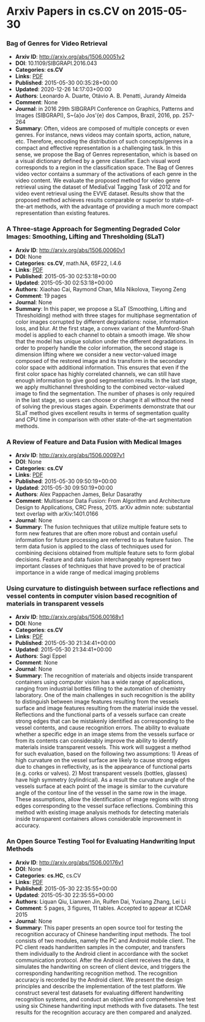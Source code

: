 # Arxiv Papers in cs.CV on 2015-05-30
### Bag of Genres for Video Retrieval
- **Arxiv ID**: http://arxiv.org/abs/1506.00051v2
- **DOI**: 10.1109/SIBGRAPI.2016.043
- **Categories**: **cs.CV**
- **Links**: [PDF](http://arxiv.org/pdf/1506.00051v2)
- **Published**: 2015-05-30 00:35:28+00:00
- **Updated**: 2020-12-26 14:17:03+00:00
- **Authors**: Leonardo A. Duarte, Otávio A. B. Penatti, Jurandy Almeida
- **Comment**: None
- **Journal**: in 2016 29th SIBGRAPI Conference on Graphics, Patterns and Images
  (SIBGRAPI), S\~{a}o Jos\'{e} dos Campos, Brazil, 2016, pp. 257-264
- **Summary**: Often, videos are composed of multiple concepts or even genres. For instance, news videos may contain sports, action, nature, etc. Therefore, encoding the distribution of such concepts/genres in a compact and effective representation is a challenging task. In this sense, we propose the Bag of Genres representation, which is based on a visual dictionary defined by a genre classifier. Each visual word corresponds to a region in the classification space. The Bag of Genres video vector contains a summary of the activations of each genre in the video content. We evaluate the proposed method for video genre retrieval using the dataset of MediaEval Tagging Task of 2012 and for video event retrieval using the EVVE dataset. Results show that the proposed method achieves results comparable or superior to state-of-the-art methods, with the advantage of providing a much more compact representation than existing features.



### A Three-stage Approach for Segmenting Degraded Color Images: Smoothing, Lifting and Thresholding (SLaT)
- **Arxiv ID**: http://arxiv.org/abs/1506.00060v1
- **DOI**: None
- **Categories**: **cs.CV**, math.NA, 65F22, I.4.6
- **Links**: [PDF](http://arxiv.org/pdf/1506.00060v1)
- **Published**: 2015-05-30 02:53:18+00:00
- **Updated**: 2015-05-30 02:53:18+00:00
- **Authors**: Xiaohao Cai, Raymond Chan, Mila Nikolova, Tieyong Zeng
- **Comment**: 19 pages
- **Journal**: None
- **Summary**: In this paper, we propose a SLaT (Smoothing, Lifting and Thresholding) method with three stages for multiphase segmentation of color images corrupted by different degradations: noise, information loss, and blur. At the first stage, a convex variant of the Mumford-Shah model is applied to each channel to obtain a smooth image. We show that the model has unique solution under the different degradations. In order to properly handle the color information, the second stage is dimension lifting where we consider a new vector-valued image composed of the restored image and its transform in the secondary color space with additional information. This ensures that even if the first color space has highly correlated channels, we can still have enough information to give good segmentation results. In the last stage, we apply multichannel thresholding to the combined vector-valued image to find the segmentation. The number of phases is only required in the last stage, so users can choose or change it all without the need of solving the previous stages again. Experiments demonstrate that our SLaT method gives excellent results in terms of segmentation quality and CPU time in comparison with other state-of-the-art segmentation methods.



### A Review of Feature and Data Fusion with Medical Images
- **Arxiv ID**: http://arxiv.org/abs/1506.00097v1
- **DOI**: None
- **Categories**: **cs.CV**
- **Links**: [PDF](http://arxiv.org/pdf/1506.00097v1)
- **Published**: 2015-05-30 09:50:19+00:00
- **Updated**: 2015-05-30 09:50:19+00:00
- **Authors**: Alex Pappachen James, Belur Dasarathy
- **Comment**: Multisensor Data Fusion: From Algorithm and Architecture Design to
  Applications, CRC Press, 2015. arXiv admin note: substantial text overlap
  with arXiv:1401.0166
- **Journal**: None
- **Summary**: The fusion techniques that utilize multiple feature sets to form new features that are often more robust and contain useful information for future processing are referred to as feature fusion. The term data fusion is applied to the class of techniques used for combining decisions obtained from multiple feature sets to form global decisions. Feature and data fusion interchangeably represent two important classes of techniques that have proved to be of practical importance in a wide range of medical imaging problems



### Using curvature to distinguish between surface reflections and vessel contents in computer vision based recognition of materials in transparent vessels
- **Arxiv ID**: http://arxiv.org/abs/1506.00168v1
- **DOI**: None
- **Categories**: **cs.CV**
- **Links**: [PDF](http://arxiv.org/pdf/1506.00168v1)
- **Published**: 2015-05-30 21:34:41+00:00
- **Updated**: 2015-05-30 21:34:41+00:00
- **Authors**: Sagi Eppel
- **Comment**: None
- **Journal**: None
- **Summary**: The recognition of materials and objects inside transparent containers using computer vision has a wide range of applications, ranging from industrial bottles filling to the automation of chemistry laboratory. One of the main challenges in such recognition is the ability to distinguish between image features resulting from the vessels surface and image features resulting from the material inside the vessel. Reflections and the functional parts of a vessels surface can create strong edges that can be mistakenly identified as corresponding to the vessel contents, and cause recognition errors. The ability to evaluate whether a specific edge in an image stems from the vessels surface or from its contents can considerably improve the ability to identify materials inside transparent vessels. This work will suggest a method for such evaluation, based on the following two assumptions: 1) Areas of high curvature on the vessel surface are likely to cause strong edges due to changes in reflectivity, as is the appearance of functional parts (e.g. corks or valves). 2) Most transparent vessels (bottles, glasses) have high symmetry (cylindrical). As a result the curvature angle of the vessels surface at each point of the image is similar to the curvature angle of the contour line of the vessel in the same row in the image. These assumptions, allow the identification of image regions with strong edges corresponding to the vessel surface reflections. Combining this method with existing image analysis methods for detecting materials inside transparent containers allows considerable improvement in accuracy.



### An Open Source Testing Tool for Evaluating Handwriting Input Methods
- **Arxiv ID**: http://arxiv.org/abs/1506.00176v1
- **DOI**: None
- **Categories**: **cs.HC**, cs.CV
- **Links**: [PDF](http://arxiv.org/pdf/1506.00176v1)
- **Published**: 2015-05-30 22:35:55+00:00
- **Updated**: 2015-05-30 22:35:55+00:00
- **Authors**: Liquan Qiu, Lianwen Jin, Ruifen Dai, Yuxiang Zhang, Lei Li
- **Comment**: 5 pages, 3 figures, 11 tables. Accepted to appear at ICDAR 2015
- **Journal**: None
- **Summary**: This paper presents an open source tool for testing the recognition accuracy of Chinese handwriting input methods. The tool consists of two modules, namely the PC and Android mobile client. The PC client reads handwritten samples in the computer, and transfers them individually to the Android client in accordance with the socket communication protocol. After the Android client receives the data, it simulates the handwriting on screen of client device, and triggers the corresponding handwriting recognition method. The recognition accuracy is recorded by the Android client. We present the design principles and describe the implementation of the test platform. We construct several test datasets for evaluating different handwriting recognition systems, and conduct an objective and comprehensive test using six Chinese handwriting input methods with five datasets. The test results for the recognition accuracy are then compared and analyzed.



